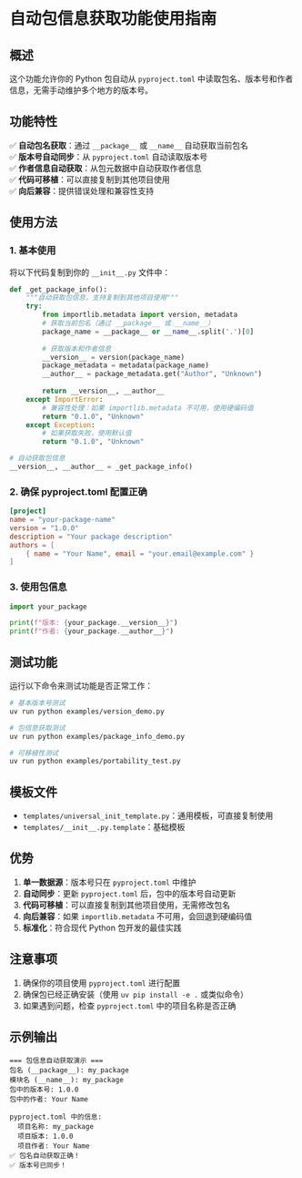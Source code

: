 # 自动包信息获取功能使用指南

## 概述

这个功能允许你的 Python 包自动从 `pyproject.toml` 中读取包名、版本号和作者信息，无需手动维护多个地方的版本号。

## 功能特性

✅ **自动包名获取**：通过 `__package__` 或 `__name__` 自动获取当前包名  
✅ **版本号自动同步**：从 `pyproject.toml` 自动读取版本号  
✅ **作者信息自动获取**：从包元数据中自动获取作者信息  
✅ **代码可移植**：可以直接复制到其他项目使用  
✅ **向后兼容**：提供错误处理和兼容性支持  

## 使用方法

### 1. 基本使用

将以下代码复制到你的 `__init__.py` 文件中：

```python
def _get_package_info():
    """自动获取包信息，支持复制到其他项目使用"""
    try:
        from importlib.metadata import version, metadata
        # 获取当前包名（通过 __package__ 或 __name__）
        package_name = __package__ or __name__.split('.')[0]
        
        # 获取版本和作者信息
        __version__ = version(package_name)
        package_metadata = metadata(package_name)
        __author__ = package_metadata.get("Author", "Unknown")
        
        return __version__, __author__
    except ImportError:
        # 兼容性处理：如果 importlib.metadata 不可用，使用硬编码值
        return "0.1.0", "Unknown"
    except Exception:
        # 如果获取失败，使用默认值
        return "0.1.0", "Unknown"

# 自动获取包信息
__version__, __author__ = _get_package_info()
```

### 2. 确保 pyproject.toml 配置正确

```toml
[project]
name = "your-package-name"
version = "1.0.0"
description = "Your package description"
authors = [
    { name = "Your Name", email = "your.email@example.com" }
]
```

### 3. 使用包信息

```python
import your_package

print(f"版本: {your_package.__version__}")
print(f"作者: {your_package.__author__}")
```

## 测试功能

运行以下命令来测试功能是否正常工作：

```bash
# 基本版本号测试
uv run python examples/version_demo.py

# 包信息获取测试
uv run python examples/package_info_demo.py

# 可移植性测试
uv run python examples/portability_test.py
```

## 模板文件

- `templates/universal_init_template.py`：通用模板，可直接复制使用
- `templates/__init__.py.template`：基础模板

## 优势

1. **单一数据源**：版本号只在 `pyproject.toml` 中维护
2. **自动同步**：更新 `pyproject.toml` 后，包中的版本号自动更新
3. **代码可移植**：可以直接复制到其他项目使用，无需修改包名
4. **向后兼容**：如果 `importlib.metadata` 不可用，会回退到硬编码值
5. **标准化**：符合现代 Python 包开发的最佳实践

## 注意事项

1. 确保你的项目使用 `pyproject.toml` 进行配置
2. 确保包已经正确安装（使用 `uv pip install -e .` 或类似命令）
3. 如果遇到问题，检查 `pyproject.toml` 中的项目名称是否正确

## 示例输出

```
=== 包信息自动获取演示 ===
包名 (__package__): my_package
模块名 (__name__): my_package
包中的版本号: 1.0.0
包中的作者: Your Name

pyproject.toml 中的信息:
  项目名称: my_package
  项目版本: 1.0.0
  项目作者: Your Name
✅ 包名自动获取正确！
✅ 版本号已同步！
``` 
